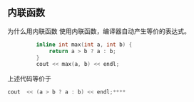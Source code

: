 ## **内联函数**
为什么用内联函数
使用内联函数，编译器自动产生等价的表达式。
```C
         inline int max(int a, int b) {
             return a > b ? a : b;
         }
         cout << max(a, b) << endl;
```
上述代码等价于
```C
cout  << (a > b ? a : b) << endl;****